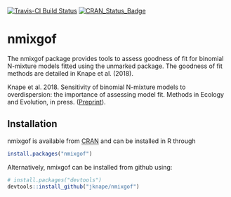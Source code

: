 [![Travis-CI Build Status](https://travis-ci.org/jknape/nmixgof.svg?branch=master)](https://travis-ci.org/jknape/nmixgof)
[![CRAN\_Status\_Badge](http://www.r-pkg.org/badges/version/nmixgof)](https://cran.r-project.org/package=nmixgof)

# nmixgof

The nmixgof package provides tools to assess goodness of fit for binomial N-mixture models fitted using the unmarked package. The goodness of fit methods are detailed in Knape et al. (2018).

Knape et al. 2018. Sensitivity of binomial N-mixture models to overdispersion: the importance of assessing model fit. Methods in Ecology and Evolution, in press. ([Preprint](https://www.biorxiv.org/content/early/2017/09/27/194340)).

## Installation

nmixgof is available from [CRAN](https://cran.r-project.org/package=nmixgof) and can be installed in R through

```r
install.packages("nmixgof")
```


Alternatively, nmixgof can be installed from github using:


``` r
# install.packages("devtools")
devtools::install_github("jknape/nmixgof")
```
